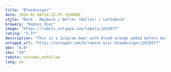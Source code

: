 ```yaml
---
title: "Bloedzuiger"
date: 2019-02-08T14:22:37.159448Z
style: "Bock - Maibock / Heller (Helles) / Lentebock"
brewery: "Ramses Bier"
image: "https://labels.untappd.com/labels/1018977"
rating: "3.37"
description: "This is a Zuiglam beer with blood orange added before botteling. Limited to 300 liters. "
untappd_url: "https://untappd.com/b/ramses-bier-bloedzuiger/1018977"
abv: "6.0"
ibu: "38"
robots: noindex,nofollow
lang: en
---
```

